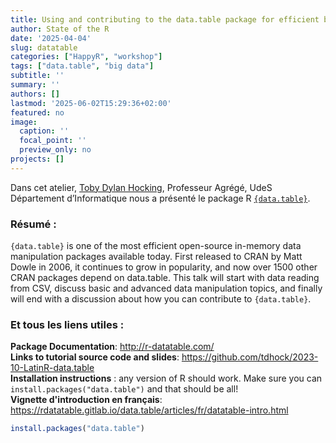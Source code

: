 ```yaml
---
title: Using and contributing to the data.table package for efficient big data analysis
author: State of the R
date: '2025-04-04'
slug: datatable
categories: ["HappyR", "workshop"]
tags: ["data.table", "big data"]
subtitle: ''
summary: ''
authors: []
lastmod: '2025-06-02T15:29:36+02:00'
featured: no
image:
  caption: ''
  focal_point: ''
  preview_only: no
projects: []
---
```


Dans cet atelier, [Toby Dylan Hocking](http://tdhock.github.io/), Professeur Agrégé, UdeS Département d’Informatique nous a présenté
le package R [`{data.table}`](https://cran.r-project.org/package=data.table).

### Résumé : 
`{data.table}` is one of the most efficient open-source in-memory data manipulation packages available today. 
First released to CRAN by Matt Dowle in 2006, it continues to grow in popularity, and now over 1500 other CRAN packages depend on data.table. 
This talk will start with data reading from CSV, discuss basic and advanced data manipulation topics, and finally will end with a discussion about 
how you can contribute to `{data.table}`.

### Et tous les liens utiles :

**Package Documentation**: <http://r-datatable.com/>\
**Links to tutorial source code and slides**: <https://github.com/tdhock/2023-10-LatinR-data.table>\
**Installation instructions** : any version of R should work.
Make sure you can `install.packages("data.table")` and that should be all!      
**Vignette d'introduction en français**: <https://rdatatable.gitlab.io/data.table/articles/fr/datatable-intro.html>


``` r
install.packages("data.table")
```
